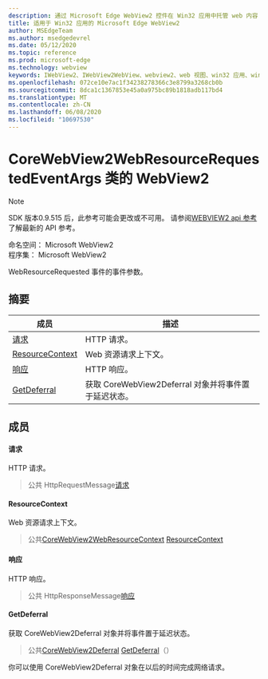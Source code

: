 ```yaml
---
description: 通过 Microsoft Edge WebView2 控件在 Win32 应用中托管 web 内容
title: 适用于 Win32 应用的 Microsoft Edge WebView2
author: MSEdgeTeam
ms.author: msedgedevrel
ms.date: 05/12/2020
ms.topic: reference
ms.prod: microsoft-edge
ms.technology: webview
keywords: IWebView2、IWebView2WebView、webview2、web 视图、win32 应用、win32、edge、ICoreWebView2、ICoreWebView2Controller、浏览器控件、边缘 html
ms.openlocfilehash: 072ce10e7ac1f34238278366c3e8799a3268cb0b
ms.sourcegitcommit: 8dca1c1367853e45a0a975bc89b1818adb117bd4
ms.translationtype: MT
ms.contentlocale: zh-CN
ms.lasthandoff: 06/08/2020
ms.locfileid: "10697530"
---
```

# CoreWebView2WebResourceRequestedEventArgs 类的 WebView2 

> [!NOTE]
> SDK 版本0.9.515 后，此参考可能会更改或不可用。 请参阅[WEBVIEW2 api 参考](../../../webview2-api-reference.md)了解最新的 API 参考。

命名空间： Microsoft WebView2 \
程序集： Microsoft WebView2

WebResourceRequested 事件的事件参数。

## 摘要

 成员                        | 描述
--------------------------------|---------------------------------------------
[请求](#request) | HTTP 请求。
[ResourceContext](#resourcecontext) | Web 资源请求上下文。
[响应](#response) | HTTP 响应。
[GetDeferral](#getdeferral) | 获取 CoreWebView2Deferral 对象并将事件置于延迟状态。

## 成员

#### 请求 

HTTP 请求。

> 公共 HttpRequestMessage[请求](#request)

#### ResourceContext 

Web 资源请求上下文。

> 公共[CoreWebView2WebResourceContext](./namespace-microsoft-web-webview2-core.md) [ResourceContext](#resourcecontext)

#### 响应 

HTTP 响应。

> 公共 HttpResponseMessage[响应](#response)

#### GetDeferral 

获取 CoreWebView2Deferral 对象并将事件置于延迟状态。

> 公共[CoreWebView2Deferral](microsoft-web-webview2-core-corewebview2deferral.md) [GetDeferral](#getdeferral)（）

你可以使用 CoreWebView2Deferral 对象在以后的时间完成网络请求。

